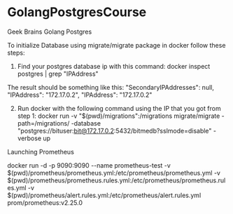# GolangPostgresCourse
 Geek Brains Golang Postgres 

 To initialize Database using migrate/migrate package in docker follow these steps:

 1. Find your postgres database ip with this command:
 docker inspect postgres | grep "IPAddress"
 
 The result should be something like this:
            "SecondaryIPAddresses": null,
            "IPAddress": "172.17.0.2",
                    "IPAddress": "172.17.0.2"

2. Run docker with the following command using the IP that you got from step 1:
docker run -v "$(pwd)/migrations":/migrations migrate/migrate -path=/migrations/ -database "postgres://bituser:bit@172.17.0.2:5432/bitmedb?sslmode=disable" -verbose up

Launching Prometheus 

docker run -d -p 9090:9090 --name prometheus-test -v $(pwd)/prometheus/prometheus.yml:/etc/prometheus/prometheus.yml -v $(pwd)/prometheus/prometheus.rules.yml:/etc/prometheus/prometheus.rules.yml -v $(pwd)/prometheus/alert.rules.yml:/etc/prometheus/alert.rules.yml prom/prometheus:v2.25.0

